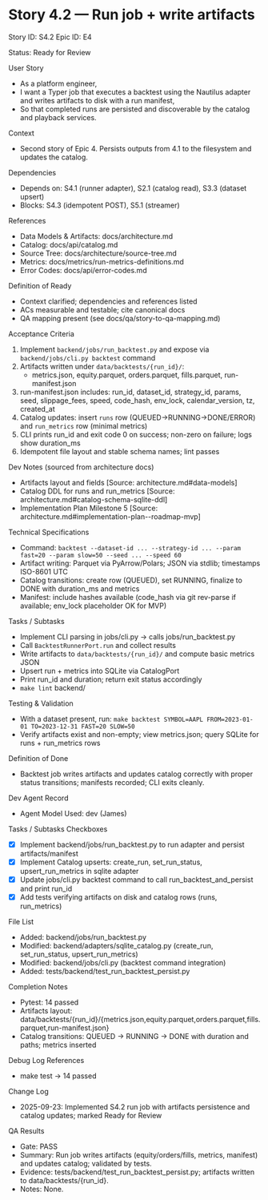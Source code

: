 # Story 4.2 — Run job + write artifacts
Story ID: S4.2
Epic ID: E4



Status: Ready for Review

User Story
- As a platform engineer,
- I want a Typer job that executes a backtest using the Nautilus adapter and writes artifacts to disk with a run manifest,
- So that completed runs are persisted and discoverable by the catalog and playback services.

Context
- Second story of Epic 4. Persists outputs from 4.1 to the filesystem and updates the catalog.


Dependencies
- Depends on: S4.1 (runner adapter), S2.1 (catalog read), S3.3 (dataset upsert)
- Blocks: S4.3 (idempotent POST), S5.1 (streamer)

References
- Data Models & Artifacts: docs/architecture.md
- Catalog: docs/api/catalog.md
- Source Tree: docs/architecture/source-tree.md
- Metrics: docs/metrics/run-metrics-definitions.md
- Error Codes: docs/api/error-codes.md

Definition of Ready
- Context clarified; dependencies and references listed
- ACs measurable and testable; cite canonical docs
- QA mapping present (see docs/qa/story-to-qa-mapping.md)

Acceptance Criteria
1) Implement `backend/jobs/run_backtest.py` and expose via `backend/jobs/cli.py backtest` command
2) Artifacts written under `data/backtests/{run_id}/`:
   - metrics.json, equity.parquet, orders.parquet, fills.parquet, run-manifest.json
3) run-manifest.json includes: run_id, dataset_id, strategy_id, params, seed, slippage_fees, speed, code_hash, env_lock, calendar_version, tz, created_at
4) Catalog updates: insert `runs` row (QUEUED→RUNNING→DONE/ERROR) and `run_metrics` row (minimal metrics)
5) CLI prints run_id and exit code 0 on success; non-zero on failure; logs show duration_ms
6) Idempotent file layout and stable schema names; lint passes

Dev Notes (sourced from architecture docs)
- Artifacts layout and fields [Source: architecture.md#data-models]
- Catalog DDL for runs and run_metrics [Source: architecture.md#catalog-schema-sqlite-ddl]
- Implementation Plan Milestone 5 [Source: architecture.md#implementation-plan--roadmap-mvp]

Technical Specifications
- Command: `backtest --dataset-id ... --strategy-id ... --param fast=20 --param slow=50 --seed ... --speed 60`
- Artifact writing: Parquet via PyArrow/Polars; JSON via stdlib; timestamps ISO-8601 UTC
- Catalog transitions: create row (QUEUED), set RUNNING, finalize to DONE with duration_ms and metrics
- Manifest: include hashes available (code_hash via git rev-parse if available; env_lock placeholder OK for MVP)

Tasks / Subtasks
- Implement CLI parsing in jobs/cli.py → calls jobs/run_backtest.py
- Call `BacktestRunnerPort.run` and collect results
- Write artifacts to `data/backtests/{run_id}/` and compute basic metrics JSON
- Upsert run + metrics into SQLite via CatalogPort
- Print run_id and duration; return exit status accordingly
- `make lint` backend/

Testing & Validation
- With a dataset present, run: `make backtest SYMBOL=AAPL FROM=2023-01-01 TO=2023-12-31 FAST=20 SLOW=50`
- Verify artifacts exist and non-empty; view metrics.json; query SQLite for runs + run_metrics rows

Definition of Done
- Backtest job writes artifacts and updates catalog correctly with proper status transitions; manifests recorded; CLI exits cleanly.



Dev Agent Record
- Agent Model Used: dev (James)

Tasks / Subtasks Checkboxes
- [x] Implement backend/jobs/run_backtest.py to run adapter and persist artifacts/manifest
- [x] Implement Catalog upserts: create_run, set_run_status, upsert_run_metrics in sqlite adapter
- [x] Update jobs/cli.py backtest command to call run_backtest_and_persist and print run_id
- [x] Add tests verifying artifacts on disk and catalog rows (runs, run_metrics)

File List
- Added: backend/jobs/run_backtest.py
- Modified: backend/adapters/sqlite_catalog.py (create_run, set_run_status, upsert_run_metrics)
- Modified: backend/jobs/cli.py (backtest command integration)
- Added: tests/backend/test_run_backtest_persist.py

Completion Notes
- Pytest: 14 passed
- Artifacts layout: data/backtests/{run_id}/{metrics.json,equity.parquet,orders.parquet,fills.parquet,run-manifest.json}
- Catalog transitions: QUEUED → RUNNING → DONE with duration and paths; metrics inserted

Debug Log References
- make test → 14 passed

Change Log
- 2025-09-23: Implemented S4.2 run job with artifacts persistence and catalog updates; marked Ready for Review


QA Results
- Gate: PASS
- Summary: Run job writes artifacts (equity/orders/fills, metrics, manifest) and updates catalog; validated by tests.
- Evidence: tests/backend/test_run_backtest_persist.py; artifacts written to data/backtests/{run_id}.
- Notes: None.
